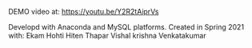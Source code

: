 DEMO video at: https://youtu.be/Y2R2tAiprVs

Developd with Anaconda and MySQL platforms.
Created in Spring 2021 with:
Ekam Hohti
Hiten Thapar
Vishal krishna Venkatakumar 
